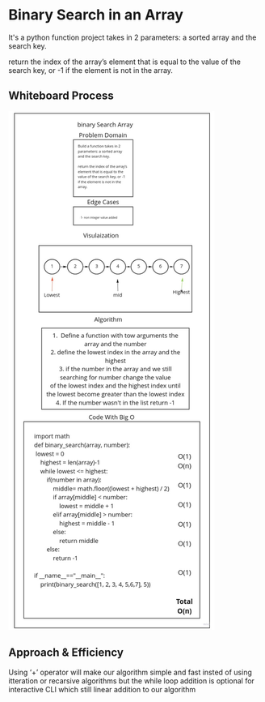 # Binary Search in an Array

<!-- Description of the challenge -->

It's a python function project takes in 2 parameters: a sorted array and the search key.

return the index of the array’s element that is equal to the value of the search key, or -1 if the element is not in the array.

## Whiteboard Process

<!-- Embedded whiteboard image -->

![array_binary_search](/python/array_binary_search/array_binary_search.jpg)

## Approach & Efficiency

<!-- What approach did you take? Discuss Why. What is the Big O space/time for this approach? -->
Using ‘+’ operator will make our algorithm simple and fast insted of using itteration
or recarsive algorithms but the while loop addition is optional for interactive CLI
which still linear addition to our algorithm
